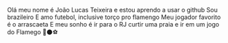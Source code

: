 Olá meu nome é João Lucas Teixeira e estou aprendo a usar o github
 Sou brazileiro
 E amo futebol, inclusive torço pro flamengo 
 Meu jogador favorito é o arrascaeta 
 E meu sonho é ir para o RJ curtir uma praia e ir em um jogo do Flamego
🔴⚫⚽

